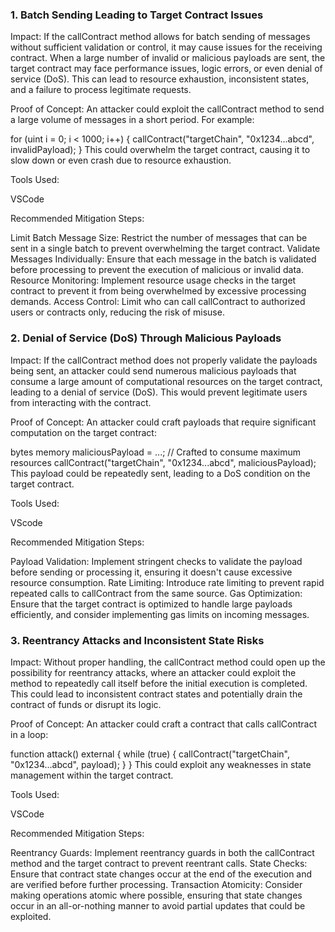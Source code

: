 ### 1. Batch Sending Leading to Target Contract Issues
Impact: If the callContract method allows for batch sending of messages without sufficient validation or control, it may cause issues for the receiving contract. When a large number of invalid or malicious payloads are sent, the target contract may face performance issues, logic errors, or even denial of service (DoS). This can lead to resource exhaustion, inconsistent states, and a failure to process legitimate requests.

Proof of Concept:
An attacker could exploit the callContract method to send a large volume of messages in a short period. For example:


for (uint i = 0; i < 1000; i++) {
    callContract("targetChain", "0x1234...abcd", invalidPayload);
}
This could overwhelm the target contract, causing it to slow down or even crash due to resource exhaustion.

Tools Used:

VSCode

Recommended Mitigation Steps:

Limit Batch Message Size: Restrict the number of messages that can be sent in a single batch to prevent overwhelming the target contract.
Validate Messages Individually: Ensure that each message in the batch is validated before processing to prevent the execution of malicious or invalid data.
Resource Monitoring: Implement resource usage checks in the target contract to prevent it from being overwhelmed by excessive processing demands.
Access Control: Limit who can call callContract to authorized users or contracts only, reducing the risk of misuse.

### 2. Denial of Service (DoS) Through Malicious Payloads
Impact: If the callContract method does not properly validate the payloads being sent, an attacker could send numerous malicious payloads that consume a large amount of computational resources on the target contract, leading to a denial of service (DoS). This would prevent legitimate users from interacting with the contract.

Proof of Concept:
An attacker could craft payloads that require significant computation on the target contract:

bytes memory maliciousPayload = ...; // Crafted to consume maximum resources
callContract("targetChain", "0x1234...abcd", maliciousPayload);
This payload could be repeatedly sent, leading to a DoS condition on the target contract.

Tools Used:

VScode

Recommended Mitigation Steps:

Payload Validation: Implement stringent checks to validate the payload before sending or processing it, ensuring it doesn't cause excessive resource consumption.
Rate Limiting: Introduce rate limiting to prevent rapid repeated calls to callContract from the same source.
Gas Optimization: Ensure that the target contract is optimized to handle large payloads efficiently, and consider implementing gas limits on incoming messages.

### 3. Reentrancy Attacks and Inconsistent State Risks
Impact: Without proper handling, the callContract method could open up the possibility for reentrancy attacks, where an attacker could exploit the method to repeatedly call itself before the initial execution is completed. This could lead to inconsistent contract states and potentially drain the contract of funds or disrupt its logic.

Proof of Concept:
An attacker could craft a contract that calls callContract in a loop:

function attack() external {
    while (true) {
        callContract("targetChain", "0x1234...abcd", payload);
    }
}
This could exploit any weaknesses in state management within the target contract.

Tools Used:

VSCode

Recommended Mitigation Steps:

Reentrancy Guards: Implement reentrancy guards in both the callContract method and the target contract to prevent reentrant calls.
State Checks: Ensure that contract state changes occur at the end of the execution and are verified before further processing.
Transaction Atomicity: Consider making operations atomic where possible, ensuring that state changes occur in an all-or-nothing manner to avoid partial updates that could be exploited.